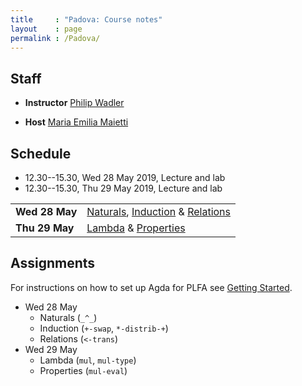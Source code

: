 ```yaml
---
title     : "Padova: Course notes"
layout    : page
permalink : /Padova/
---
```


## Staff

* **Instructor**
    [Philip Wadler](https://homepages.inf.ed.ac.uk/wadler)

* **Host**
    [Maria Emilia Maietti](https://www.math.unipd.it/~maietti/)

## Schedule

* 12.30--15.30, Wed 28 May 2019, Lecture and lab
* 12.30--15.30, Thu 29 May 2019, Lecture and lab

<table>
 <tr>
  <td><b>Wed 28 May</b></td>
  <td><a href="/Naturals/">Naturals</a>,
      <a href="/Induction/">Induction</a> &amp; <a href="/Relations/">Relations</a></td>
 </tr>
 <tr>
  <td><b>Thu 29 May</b></td>
  <td><a href="/Lambda/">Lambda</a> &amp;
      <a href="/Properties/">Properties</a></td>
 </tr>
</table>


## Assignments

For instructions on how to set up Agda for PLFA see [Getting Started](/GettingStarted/).

* Wed 28 May
   - Naturals (`_^_`)
   - Induction (`+-swap`, `*-distrib-+`)
   - Relations (`<-trans`)
* Wed 29 May
   - Lambda (`mul`, `mul-type`)
   - Properties (`mul-eval`)
